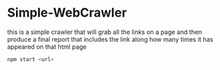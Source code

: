 # Simple-WebCrawler
this is a simple crawler that will grab all the links on a page and then produce a final report that includes the link along how many times it has appeared on that html page

```bash
npm start <url>
```
